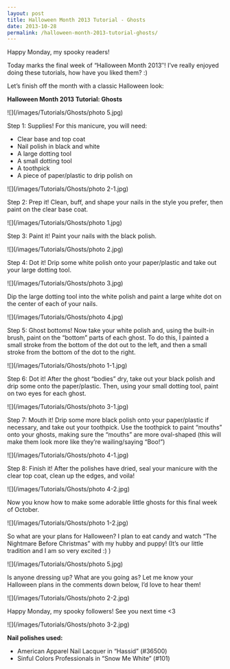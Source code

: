 ```yaml
---
layout: post
title: Halloween Month 2013 Tutorial - Ghosts
date: 2013-10-28
permalink: /halloween-month-2013-tutorial-ghosts/
---
```


Happy Monday, my spooky readers!

Today marks the final week of “Halloween Month 2013″! I’ve really enjoyed doing these tutorials, how have you liked them? :)

Let’s finish off the month with a classic Halloween look:

**Halloween Month 2013 Tutorial: Ghosts**

![](/images/Tutorials/Ghosts/photo 5.jpg)

Step 1: Supplies! For this manicure, you will need:

- Clear base and top coat
- Nail polish in black and white
- A large dotting tool
- A small dotting tool
- A toothpick
- A piece of paper/plastic to drip polish on

![](/images/Tutorials/Ghosts/photo 2-1.jpg)

Step 2: Prep it! Clean, buff, and shape your nails in the style you prefer, then paint on the clear base coat.

![](/images/Tutorials/Ghosts/photo 1.jpg)

Step 3: Paint it! Paint your nails with the black polish.

![](/images/Tutorials/Ghosts/photo 2.jpg)

Step 4: Dot it! Drip some white polish onto your paper/plastic and take out your large dotting tool.

![](/images/Tutorials/Ghosts/photo 3.jpg)

Dip the large dotting tool into the white polish and paint a large white dot on the center of each of your nails.

![](/images/Tutorials/Ghosts/photo 4.jpg)

Step 5: Ghost bottoms! Now take your white polish and, using the built-in brush, paint on the “bottom” parts of each ghost. To do this, I painted a small stroke from the bottom of the dot out to the left, and then a small stroke from the bottom of the dot to the right.

![](/images/Tutorials/Ghosts/photo 1-1.jpg)

Step 6: Dot it! After the ghost “bodies” dry, take out your black polish and drip some onto the paper/plastic. Then, using your small dotting tool, paint on two eyes for each ghost.

![](/images/Tutorials/Ghosts/photo 3-1.jpg)

Step 7: Mouth it! Drip some more black polish onto your paper/plastic if necessary, and take out your toothpick. Use the toothpick to paint “mouths” onto your ghosts, making sure the “mouths” are more oval-shaped (this will make them look more like they’re wailing/saying “Boo!”)

![](/images/Tutorials/Ghosts/photo 4-1.jpg)

Step 8: Finish it! After the polishes have dried, seal your manicure with the clear top coat, clean up the edges, and voila!

![](/images/Tutorials/Ghosts/photo 4-2.jpg)

Now you know how to make some adorable little ghosts for this final week of October.

![](/images/Tutorials/Ghosts/photo 1-2.jpg)

So what are your plans for Halloween? I plan to eat candy and watch “The Nightmare Before Christmas” with my hubby and puppy! (It’s our little tradition and I am so very excited :) )

![](/images/Tutorials/Ghosts/photo 5.jpg)

Is anyone dressing up? What are you going as? Let me know your Halloween plans in the comments down below, I’d love to hear them!

![](/images/Tutorials/Ghosts/photo 2-2.jpg)

Happy Monday, my spooky followers! See you next time <3

![](/images/Tutorials/Ghosts/photo 3-2.jpg)

**Nail polishes used:**

- American Apparel Nail Lacquer in “Hassid” (#36500)
- Sinful Colors Professionals in “Snow Me White” (#101)